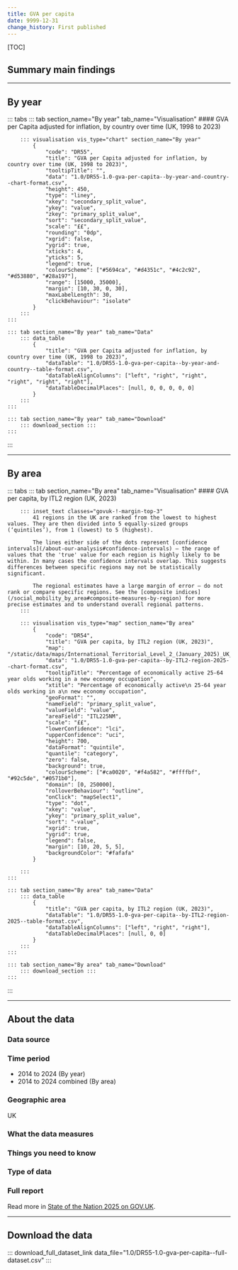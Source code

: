 ```yaml
---
title: GVA per capita
date: 9999-12-31
change_history: First published
---
```



[TOC]

## Summary main findings

---

## By year

::: tabs
    ::: tab section_name="By year" tab_name="Visualisation"
        #### GVA per Capita adjusted for inflation, by country over time (UK, 1998 to 2023)

        ::: visualisation vis_type="chart" section_name="By year"
            {
                "code": "DR55",
                "title": "GVA per Capita adjusted for inflation, by country over time (UK, 1998 to 2023)",
                "tooltipTitle": "",
                "data": "1.0/DR55-1.0-gva-per-capita--by-year-and-country--chart-format.csv",
                "height": 450,
                "type": "liney",
                "xkey": "secondary_split_value",
                "ykey": "value",
                "zkey": "primary_split_value",
                "sort": "secondary_split_value",
                "scale": "££",
                "rounding": "0dp",
                "xgrid": false,
                "ygrid": true,
                "xticks": 4,
                "yticks": 5,
                "legend": true,
                "colourScheme": ["#5694ca", "#d4351c", "#4c2c92", "#d53880", "#28a197"],
                "range": [15000, 35000],
                "margin": [10, 30, 0, 30],
                "maxLabelLength": 30,
                "clickBehaviour": "isolate"
            }
        :::
    :::

    ::: tab section_name="By year" tab_name="Data"
        ::: data_table
            {
                "title": "GVA per Capita adjusted for inflation, by country over time (UK, 1998 to 2023)",
                "dataTable": "1.0/DR55-1.0-gva-per-capita--by-year-and-country--table-format.csv",
                "dataTableAlignColumns": ["left", "right", "right", "right", "right", "right"],
                "dataTableDecimalPlaces": [null, 0, 0, 0, 0, 0]
            }
        :::
    :::

    ::: tab section_name="By year" tab_name="Download"
        ::: download_section :::
    :::
:::

---

## By area

::: tabs
    ::: tab section_name="By area" tab_name="Visualisation"
        #### GVA per capita, by ITL2 region (UK, 2023)

        ::: inset_text classes="govuk-!-margin-top-3"
            41 regions in the UK are ranked from the lowest to highest values. They are then divided into 5 equally-sized groups (‘quintiles’), from 1 (lowest) to 5 (highest).
            
            The lines either side of the dots represent [confidence intervals](/about-our-analysis#confidence-intervals) – the range of values that the 'true' value for each region is highly likely to be within. In many cases the confidence intervals overlap. This suggests differences between specific regions may not be statistically significant.
            
            The regional estimates have a large margin of error – do not rank or compare specific regions. See the [composite indices](/social_mobility_by_area#composite-measures-by-region) for more precise estimates and to understand overall regional patterns.
        :::

        ::: visualisation vis_type="map" section_name="By area"
            {
                "code": "DR54",
                "title": "GVA per capita, by ITL2 region (UK, 2023)",
                "map": "/static/data/maps/International_Territorial_Level_2_(January_2025)_UK_BUC.json",
                "data": "1.0/DR55-1.0-gva-per-capita--by-ITL2-region-2025--chart-format.csv",
                "tooltipTitle": "Percentage of economically active 25-64 year olds working in a new economy occupation",
                "xtitle": "Percentage of economically active\n 25-64 year olds working in a\n new economy occupation",
                "geoFormat": "",
                "nameField": "primary_split_value",
                "valueField": "value",
                "areaField": "ITL225NM",
                "scale": "££",
                "lowerConfidence": "lci",
                "upperConfidence": "uci",
                "height": 700,
                "dataFormat": "quintile",
                "quantile": "category",
                "zero": false,
                "background": true,
                "colourScheme": ["#ca0020", "#f4a582", "#ffffbf", "#92c5de", "#0571b0"],
                "domain": [0, 250000],
                "rolloverBehaviour": "outline",
                "onClick": "mapSelect1",
                "type": "dot",
                "xkey": "value",
                "ykey": "primary_split_value",
                "sort": "-value",
                "xgrid": true,
                "ygrid": true,
                "legend": false,
                "margin": [10, 20, 5, 5],
                "backgroundColor": "#fafafa"
            }
                
        :::
    :::

    ::: tab section_name="By area" tab_name="Data"
        ::: data_table
            {
                "title": "GVA per capita, by ITL2 region (UK, 2023)",
                "dataTable": "1.0/DR55-1.0-gva-per-capita--by-ITL2-region-2025--table-format.csv",
                "dataTableAlignColumns": ["left", "right", "right"],
                "dataTableDecimalPlaces": [null, 0, 0]
            }
        :::
    :::

    ::: tab section_name="By area" tab_name="Download"
        ::: download_section :::
    :::
:::

---

## About the data

### Data source

### Time period
* 2014 to 2024 (By year)
* 2014 to 2024 combined (By area)

### Geographic area
UK

### What the data measures

### Things you need to know


### Type of data

### Full report
Read more in [State of the Nation 2025 on GOV.UK]().

---

## Download the data

::: download_full_dataset_link data_file="1.0/DR55-1.0-gva-per-capita--full-dataset.csv" :::
